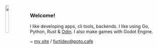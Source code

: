<img align="left" src="https://github.com/furtidev/furtidev/assets/44488750/1ea50f79-5dab-4492-9db6-1d2a804e5a62" width="15%" height="15%">

### Welcome!

I like developing apps, cli tools, backends. I like using Go, Python, Rust & [Odin](https://odin-lang.org). I also make games with Godot Engine. 

~ [my site](https://furtidev.github.io)
/ furtidev@poto.cafe

